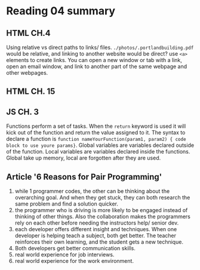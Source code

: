 # Reading 04 summary

## HTML CH.4
Using relative vs direct paths to links/ files. `./photos/.portlandbuilding.pdf` would be relative, and linking to another website would be direct? use `<a>` elements to create links. You can open a new window or tab with a link, open an email window, and link to another part of the same webpage and other webpages.

## HTML CH. 15


## JS CH. 3
Functions perform a set of tasks. When the `return` keyword is used it will kick out of the function and return the value assigned to it. The syntax to declare a function is `function nameYourFunction(param1, param2) { code block to use youre params}`. Global variables are variables declared outside of the function. Local variables are variables declared inside the functions. Global take up memory, local are forgotten after they are used.


## Article '6 Reasons for Pair Programming'
1. while 1 programmer codes, the other can be thinking about the overarching goal. And when they get stuck, they can both research the same problem and find a solution quicker.
2. the programmer who is driving is more likely to be engaged instead of thinking of other things. Also the collaboration makes the programmers rely on each other before needing the instructors help/ senior dev.
3. each developer offers different insight and techniques. When one developer is helping teach a subject, both get better. The teacher reinforces their own learning, and the student gets a new technique.
4. Both developers get better communication skills.
5. real world experience for job interviews.
6. real world experience for the work environment.